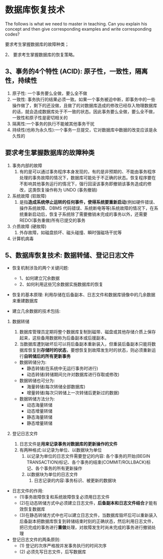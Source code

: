 # 数据库恢复技术

The follows is what we need to master in teaching. Can you explain his concept and then give corresponding examples and write corresponding codes?

要求考生掌握数据库的故障种类；

2、 要求考生掌握数据库的恢复策略。

## 3、事务的4个特性 (ACID): 原子性，一致性，隔离性，持续性

1. 原子性: 一个事务要么全做，要么全不做
2. 一致性: 事务执行的结果必须一致。如果一个事务被迫中断，即事务中的一些操作做了，剩下的还没做，且做了的对数据库造成的修改已经存入物理数据库的话，就会造成数据库处于不一致的状态。因此事务要么全做，要么全不做，一致性和原子性是密切相关的
3. 隔离性:一个事务的执行不能被其他事务干扰
4. 持续性(也称为永久性):一个事务一旦提交，它对数据库中数据的改变应该是永久性的

## 要求考生掌握数据库的故障种类

1. 事务内部的故障
   1. 有的是可以通过事务程序本身发现的，有的是非预期的、不能由事务程序处理的事务故障的情况下，数据库可能处于不正确的状态。恢复程序要在不影响其他事务运行的情况下，强行回滚该事务即撤销该事务造成的修改，这类恢复操作称为 UNDO (事务撤销)
2. 系统故障 (软故障)
   1. 是指**造成系统停止运转的任何事件，使得系统要重新启动**(例如硬件错误、操作系统故障、DBMS 代码错误、系统断电等等)系统故障的情况下，在系统重新启动后，恢复子系统除了需要撤销未完成的事务以外，还需要 REDO(事务重做)所有已提交的事务
3. 介质故障 (硬故障)
   1. 外存故障，如磁盘损坏、磁头碰撞、瞬时强磁场干扰等
4. 计算机病毒

## 5、数据库恢复技术: 数据转储、登记日志文件

- 恢复机制涉及的两个关键问题:
  - 1、如何建立冗余数据
  - 2、如何利用这些冗余数据实施数据库的恢复
- 恢复的基本原理: 利用存储在后备副本、日志文件和数据库镜像中的几余数据来重建数据库

- 建立几余数据的技术包括:

1. 数据转储
   1. 数据库管理员定期将整个数据库复制到磁带、磁盘或其他存储介质上保存起来，这些备用数据称为后备副本或后援副本。
   2. 当数据库遭到破坏后可以将后备副本重新装入，但重装后备副本只能将数据库恢复到**存储时的状态**，要想恢复到故障发生时的状态，则必须重新运行**自转储后的所有更新事务**

   - 数据转储分为:
     - 静态转储(在系统中无运行事务时进行)
     - 动态转储(转储期间允许对数据库进行存取或修改)
   - 数据转储也可分为:
     - 海量转储(每次转储全部数据库)
     - 增量转储(每次只转储上一次转储后更新过的数据)
   - 数据转储方法分为:
     - 动态海量转储
     - 动态增量转储
     - 静态海量转储
     - 静态增量转储

2. 登记日志文件
   1. 日志文件是**用来记录事务对数据库的更新操作的文件**
   2. 有两种格式:以记录为单位、以数据块为单位
      1. 以记录为单位的日志文件需要登记的内容: 各个事务的开始(BEGIN TRANSACTION)标记、各个事务的结束(COMMIT/ROLLBACK)标记、各个事务的所有更新操作
      2. 以数据块为单位的日志文件
         1. 日志记录的内容:事务标识、被更新的数据块

- 日志文件的作用:
  - (1)事务故障恢复和系统故障恢复必须用日志文件
  - (2)在动态转储方式中必须建立日志文件，**后备副本和日志文件结合**才能有效恢复数据库
  - (3)在静态转储方式中也可以建立日志文件，当数据库毁坏后可以重新装入后备副本把数据库恢复到转储结束时刻的正确状态，然后利用日志文件，把已完成的事务进行**重做**处理，对故障发生时尚未完成的事务进行撤销处理
- 登记日志文件的两条原则:
  - (1) 登记的次序严格按并发事务执行的时间次序
  - (2) 必须先写日志文件，后写数据库
